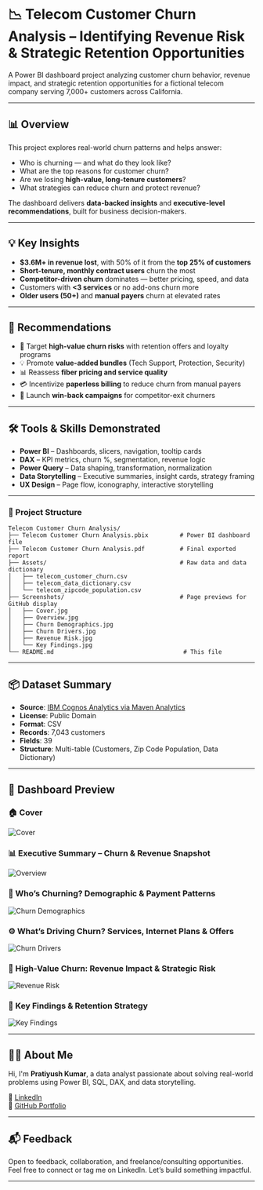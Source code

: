 # 📉 Telecom Customer Churn Analysis – Identifying Revenue Risk & Strategic Retention Opportunities

A Power BI dashboard project analyzing customer churn behavior, revenue impact, and strategic retention opportunities for a fictional telecom company serving 7,000+ customers across California.

---

## 📊 Overview

This project explores real-world churn patterns and helps answer:

- Who is churning — and what do they look like?
- What are the top reasons for customer churn?
- Are we losing **high-value, long-tenure customers**?
- What strategies can reduce churn and protect revenue?

The dashboard delivers **data-backed insights** and **executive-level recommendations**, built for business decision-makers.

---

## 💡 Key Insights

- **$3.6M+ in revenue lost**, with 50% of it from the **top 25% of customers**
- **Short-tenure, monthly contract users** churn the most
- **Competitor-driven churn** dominates — better pricing, speed, and data
- Customers with **<3 services** or no add-ons churn more
- **Older users (50+)** and **manual payers** churn at elevated rates

---

## 📌 Recommendations

- 🎯 Target **high-value churn risks** with retention offers and loyalty programs
- 💡 Promote **value-added bundles** (Tech Support, Protection, Security)
- 📊 Reassess **fiber pricing and service quality**
- 💳 Incentivize **paperless billing** to reduce churn from manual payers
- 📢 Launch **win-back campaigns** for competitor-exit churners

---

## 🛠 Tools & Skills Demonstrated

- **Power BI** – Dashboards, slicers, navigation, tooltip cards
- **DAX** – KPI metrics, churn %, segmentation, revenue logic
- **Power Query** – Data shaping, transformation, normalization
- **Data Storytelling** – Executive summaries, insight cards, strategy framing
- **UX Design** – Page flow, iconography, interactive storytelling

---

### 📂 Project Structure

```
Telecom Customer Churn Analysis/
├── Telecom Customer Churn Analysis.pbix         # Power BI dashboard file
├── Telecom Customer Churn Analysis.pdf          # Final exported report
├── Assets/                                      # Raw data and data dictionary
│   ├── telecom_customer_churn.csv
│   ├── telecom_data_dictionary.csv
│   └── telecom_zipcode_population.csv
├── Screenshots/                                 # Page previews for GitHub display
│   ├── Cover.jpg
│   ├── Overview.jpg
│   ├── Churn Demographics.jpg
│   ├── Churn Drivers.jpg
│   ├── Revenue Risk.jpg
│   └── Key Findings.jpg
└── README.md                                     # This file
```

---

## 📦 Dataset Summary

- **Source**: [IBM Cognos Analytics via Maven Analytics](https://maven-datasets.s3.amazonaws.com/Telecom+Customer+Churn/Telecom+Customer+Churn.zip)
- **License**: Public Domain
- **Format**: CSV
- **Records**: 7,043 customers
- **Fields**: 39
- **Structure**: Multi-table (Customers, Zip Code Population, Data Dictionary)

---

## 📸 Dashboard Preview

### 🏠 Cover  
![Cover](./Screenshots/Cover.jpg)

### 📊 Executive Summary – Churn & Revenue Snapshot  
![Overview](./Screenshots/Overview.jpg)

### 👥 Who’s Churning? Demographic & Payment Patterns  
![Churn Demographics](./Screenshots/Churn%20Demographics.jpg)

### ⚙️ What’s Driving Churn? Services, Internet Plans & Offers  
![Churn Drivers](./Screenshots/Churn%20Drivers.jpg)

### 💸 High-Value Churn: Revenue Impact & Strategic Risk  
![Revenue Risk](./Screenshots/Revenue%20Risk.jpg)

### 🧠 Key Findings & Retention Strategy  
![Key Findings](./Screenshots/Key%20Findings.jpg)

---

## 👨‍💼 About Me

Hi, I'm **Pratiyush Kumar**, a data analyst passionate about solving real-world problems using Power BI, SQL, DAX, and data storytelling.

📎 [LinkedIn](https://www.linkedin.com/in/pratiyushh)  
📁 [GitHub Portfolio](https://github.com/Pratiyushhh/Power-BI)

---

## 📬 Feedback

Open to feedback, collaboration, and freelance/consulting opportunities.  
Feel free to connect or tag me on LinkedIn. Let’s build something impactful.

---
